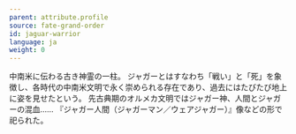 ```yaml
---
parent: attribute.profile
source: fate-grand-order
id: jaguar-warrior
language: ja
weight: 0
---
```


中南米に伝わる古き神霊の一柱。
ジャガーとはすなわち「戦い」と「死」を象徴し、各時代の中南米文明で永く崇められる存在であり、過去にはたびたび地上に姿を見せたという。
先古典期のオルメカ文明ではジャガー神、人間とジャガーの混血……
『ジャガー人間（ジャガーマン／ウェアジャガー）』像などの形で祀られた。
